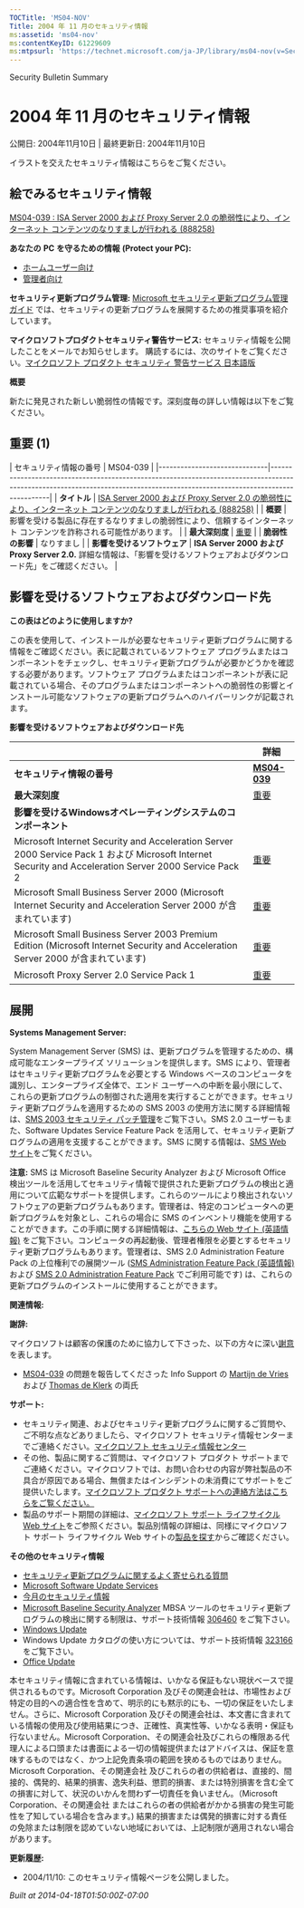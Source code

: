 ```yaml
---
TOCTitle: 'MS04-NOV'
Title: 2004 年 11 月のセキュリティ情報
ms:assetid: 'ms04-nov'
ms:contentKeyID: 61229609
ms:mtpsurl: 'https://technet.microsoft.com/ja-JP/library/ms04-nov(v=Security.10)'
---
```


Security Bulletin Summary

2004 年 11 月のセキュリティ情報
===============================

公開日: 2004年11月10日 | 最終更新日: 2004年11月10日

イラストを交えたセキュリティ情報はこちらをご覧ください。

絵でみるセキュリティ情報
------------------------

<span></span>
[MS04-039 : ISA Server 2000 および Proxy Server 2.0 の脆弱性により、インターネット コンテンツのなりすましが行われる (888258)](http://www.microsoft.com/japan/security/bulletins/ms04-039e.mspx)

**あなたの** **PC** **を守るための情報** **(Protect your PC):**

-   [ホームユーザー向け](http://www.microsoft.com/japan/security/protect/)
-   [管理者向け](http://www.microsoft.com/japan/security/guidance/)

**セキュリティ更新プログラム管理:** [Microsoft セキュリティ更新プログラム管理ガイド](http://technet.microsoft.com/ja-jp/library/dd362382.aspx) では、セキュリティの更新プログラムを展開するための推奨事項を紹介しています。

**マイクロソフトプロダクトセキュリティ警告サービス:** セキュリティ情報を公開したことをメールでお知らせします。 購読するには、次のサイトをご覧ください。[マイクロソフト プロダクト セキュリティ 警告サービス 日本語版](http://technet.microsoft.com/ja-jp/security/dd252948.aspx)

**概要**

新たに発見された新しい脆弱性の情報です。深刻度毎の詳しい情報は以下をご覧ください。

重要 (1)
--------

<span></span>
| セキュリティ情報の番号       | MS04-039                                                                                                                                                                    |
|------------------------------|-----------------------------------------------------------------------------------------------------------------------------------------------------------------------------|
| **タイトル**                 | [ISA Server 2000 および Proxy Server 2.0 の脆弱性により、インターネット コンテンツのなりすましが行われる (888258)](http://technet.microsoft.com/security/bulletin/ms04-039) |
| **概要**                     | 影響を受ける製品に存在するなりすましの脆弱性により、信頼するインターネット コンテンツを詐称される可能性があります。                                                         |
| **最大深刻度**               | [重要](http://technet.microsoft.com/security/bulletin/rating)                                                                                                               |
| **脆弱性の影響**             | なりすまし                                                                                                                                                                  |
| **影響を受けるソフトウェア** | **ISA Server 2000 および Proxy Server 2.0.** 詳細な情報は、「影響を受けるソフトウェアおよびダウンロード先」をご確認ください。                                               |

影響を受けるソフトウェアおよびダウンロード先
--------------------------------------------

<span></span>
**この表はどのように使用しますか?**

この表を使用して、インストールが必要なセキュリティ更新プログラムに関する情報をご確認ください。表に記載されているソフトウェア プログラムまたはコンポーネントをチェックし、セキュリティ更新プログラムが必要かどうかを確認する必要があります。ソフトウェア プログラムまたはコンポーネントが表に記載されている場合、そのプログラムまたはコンポーネントへの脆弱性の影響とインストール可能なソフトウェアの更新プログラムへのハイパーリンクが記載されます。

**影響を受けるソフトウェアおよびダウンロード先**

|                                                                                                                                                        | 詳細                                                                                                                 |
|--------------------------------------------------------------------------------------------------------------------------------------------------------|----------------------------------------------------------------------------------------------------------------------|
| **セキュリティ情報の番号**                                                                                                                             | [**MS04-039**](http://technet.microsoft.com/security/bulletin/ms04-039)                                              |
| **最大深刻度**                                                                                                                                         | [重要](http://technet.microsoft.com/security/bulletin/rating)                                                        |
| **影響を受けるWindowsオペレーティングシステムのコンポーネント**                                                                                        |                                                                                                                      |
| Microsoft Internet Security and Acceleration Server 2000 Service Pack 1 および Microsoft Internet Security and Acceleration Server 2000 Service Pack 2 | [重要](http://www.microsoft.com/downloads/details.aspx?familyid=7a4c318f-5ac9-4cf2-8792-a4a62076ebe7&displaylang=ja) |
| Microsoft Small Business Server 2000 (Microsoft Internet Security and Acceleration Server 2000 が含まれています)                                       | [重要](http://www.microsoft.com/downloads/details.aspx?familyid=7a4c318f-5ac9-4cf2-8792-a4a62076ebe7&displaylang=ja) |
| Microsoft Small Business Server 2003 Premium Edition (Microsoft Internet Security and Acceleration Server 2000 が含まれています)                       | [重要](http://www.microsoft.com/downloads/details.aspx?familyid=7a4c318f-5ac9-4cf2-8792-a4a62076ebe7&displaylang=ja) |
| Microsoft Proxy Server 2.0 Service Pack 1                                                                                                              | [重要](http://www.microsoft.com/downloads/details.aspx?familyid=55643141-91e3-4474-8134-72887bc6fc18&displaylang=ja) |

展開
----

<span></span>
**Systems Management Server:**

System Management Server (SMS) は、更新プログラムを管理するための、構成可能なエンタープライズ ソリューションを提供します。SMS により、管理者はセキュリティ更新プログラムを必要とする Windows ベースのコンピュータを識別し、エンタープライズ全体で、エンド ユーザーへの中断を最小限にして、これらの更新プログラムの制御された適用を実行することができます。セキュリティ更新プログラムを適用するための SMS 2003 の使用方法に関する詳細情報は、[SMS 2003 セキュリティ パッチ管理](http://www.microsoft.com/japan/smserver/evaluation/tips.mspx)をご覧下さい。SMS 2.0 ユーザーもまた、Software Updates Service Feature Pack を活用して、セキュリティ更新プログラムの適用を支援することができます。SMS に関する情報は、[SMS Web サイト](http://www.microsoft.com/japan/smserver/default.mspx)をご覧ください。

**注意:** SMS は Microsoft Baseline Security Analyzer および Microsoft Office 検出ツールを活用してセキュリティ情報で提供された更新プログラムの検出と適用について広範なサポートを提供します。これらのツールにより検出されないソフトウェアの更新プログラムもあります。管理者は、特定のコンピュータへの更新プログラムを対象とし、これらの場合に SMS のインベントリ機能を使用することができます。この手順に関する詳細情報は、[こちらの Web サイト (英語情報)](http://www.microsoft.com/technet/prodtechnol/sms/sms2003/patchupdate.mspx) をご覧下さい。コンピュータの再起動後、管理者権限を必要とするセキュリティ更新プログラムもあります。管理者は、SMS 2.0 Administration Feature Pack の上位権利での展開ツール ([SMS Administration Feature Pack (英語情報)](http://www.microsoft.com/smserver/downloads/2003/adminpack.asp) および [SMS 2.0 Administration Feature Pack](http://www.microsoft.com/japan/smserver/downloads/20/featurepacks/adminpack/) でご利用可能です) は、これらの更新プログラムのインストールに使用することができます。

**関連情報:**

**謝辞:**

マイクロソフトは顧客の保護のために協力して下さった、以下の方々に深い[謝意](http://technet.microsoft.com/security/bulletin/policy)を表します。

-   [MS04-039](http://technet.microsoft.com/security/bulletin/ms04-039) の問題を報告してくださった Info Support の [Martijn de Vries](mailto:martijnv@infosupport.com) および [Thomas de Klerk](mailto:thomask@infosupport.com) の両氏

**サポート:**

-   セキュリティ関連、およびセキュリティ更新プログラムに関するご質問や、ご不明な点などありましたら、マイクロソフト セキュリティ情報センターまでご連絡ください。[マイクロソフト セキュリティ情報センター](http://www.microsoft.com/japan/security/sicinfo.mspx)
-   その他、製品に関するご質問は、マイクロソフト プロダクト サポートまでご連絡ください。マイクロソフトでは、お問い合わせの内容が弊社製品の不具合が原因である場合、無償またはインシデントの未消費にてサポートをご提供いたします。[マイクロソフト プロダクト サポートへの連絡方法はこちらをご覧ください。](http://support.microsoft.com/select/?target=assistance)
-   製品のサポート期間の詳細は、[マイクロソフト サポート ライフサイクル Web サイト](http://www.microsoft.com/lifecycle)をご参照ください。製品別情報の詳細は、同様にマイクロソフト サポート ライフサイクル Web サイトの[製品を探す](http://support.microsoft.com/default.aspx?scid=fh;ja;complifeport)からご確認ください。

**その他のセキュリティ情報**

-   [セキュリティ更新プログラムに関するよく寄せられる質問](http://www.microsoft.com/japan/security/support/patchqa.mspx)
-   [Microsoft Software Update Services](http://www.microsoft.com/japan/sus/)
-   [今月のセキュリティ情報](http://www.microsoft.com/japan/security/secinfo.mspx)
-   [Microsoft Baseline Security Analyzer](http://technet.microsoft.com/ja-jp/security/cc184924.aspx) MBSA ツールのセキュリティ更新プログラムの検出に関する制限は、サポート技術情報 [306460](http://support.microsoft.com/kb/306460) をご覧下さい。
-   [Windows Update](http://go.microsoft.com/fwlink/?linkid=21130)
-   Windows Update カタログの使い方については、サポート技術情報 [323166](http://support.microsoft.com/kb/323166) をご覧下さい。
-   [Office Update](http://go.microsoft.com/fwlink/?linkid=21135)

本セキュリティ情報に含まれている情報は、いかなる保証もない現状ベースで提供されるものです。Microsoft Corporation 及びその関連会社は、市場性および特定の目的への適合性を含めて、明示的にも黙示的にも、一切の保証をいたしません。さらに、Microsoft Corporation 及びその関連会社は、本文書に含まれている情報の使用及び使用結果につき、正確性、真実性等、いかなる表明・保証も行ないません。Microsoft Corporation、その関連会社及びこれらの権限ある代理人による口頭または書面による一切の情報提供またはアドバイスは、保証を意味するものではなく、かつ上記免責条項の範囲を狭めるものではありません。Microsoft Corporation、その関連会社 及びこれらの者の供給者は、直接的、間接的、偶発的、結果的損害、逸失利益、懲罰的損害、または特別損害を含む全ての損害に対して、状況のいかんを問わず一切責任を負いません。（Microsoft Corporation、その関連会社 またはこれらの者の供給者がかかる損害の発生可能性を了知している場合を含みます。) 結果的損害または偶発的損害に対する責任の免除または制限を認めていない地域においては、上記制限が適用されない場合があります。

**更新履歴:**

-   2004/11/10: このセキュリティ情報ページを公開しました。

*Built at 2014-04-18T01:50:00Z-07:00*

